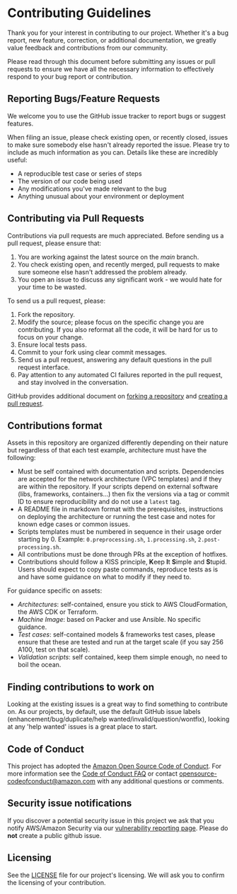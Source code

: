 # Contributing Guidelines

Thank you for your interest in contributing to our project. Whether it's a bug report, new feature, correction, or additional
documentation, we greatly value feedback and contributions from our community.

Please read through this document before submitting any issues or pull requests to ensure we have all the necessary
information to effectively respond to your bug report or contribution.


## Reporting Bugs/Feature Requests

We welcome you to use the GitHub issue tracker to report bugs or suggest features.

When filing an issue, please check existing open, or recently closed, issues to make sure somebody else hasn't already
reported the issue. Please try to include as much information as you can. Details like these are incredibly useful:

* A reproducible test case or series of steps
* The version of our code being used
* Any modifications you've made relevant to the bug
* Anything unusual about your environment or deployment


## Contributing via Pull Requests
Contributions via pull requests are much appreciated. Before sending us a pull request, please ensure that:

1. You are working against the latest source on the *main* branch.
2. You check existing open, and recently merged, pull requests to make sure someone else hasn't addressed the problem already.
3. You open an issue to discuss any significant work - we would hate for your time to be wasted.

To send us a pull request, please:

1. Fork the repository.
2. Modify the source; please focus on the specific change you are contributing. If you also reformat all the code, it will be hard for us to focus on your change.
3. Ensure local tests pass.
4. Commit to your fork using clear commit messages.
5. Send us a pull request, answering any default questions in the pull request interface.
6. Pay attention to any automated CI failures reported in the pull request, and stay involved in the conversation.

GitHub provides additional document on [forking a repository](https://help.github.com/articles/fork-a-repo/) and
[creating a pull request](https://help.github.com/articles/creating-a-pull-request/).


## Contributions format
Assets in this repository are organized differently depending on their nature but regardless of that each test example, architecture must have the following:

- Must be self contained with documentation and scripts. Dependencies are accepted for the network architecture (VPC templates) and if they are within the repository. If your scripts depend on external software (libs, frameworks, containers...) then fix the versions via a tag or commit ID to ensure reproducibility and do not use a `latest` tag.
- A README file in markdown format with the prerequisites, instructions on deploying the architecture or running the test case and notes for known edge cases or common issues.
- Scripts templates must be numbered in sequence in their usage order starting by 0. Example: `0.preprocessing.sh`, `1.processing.sh`, `2.post-processing.sh`.
- All contributions must be done through PRs at the exception of hotfixes.
- Contributions should follow a KISS principle, **K**eep **I**t **S**imple and **S**tupid. Users should expect to copy paste commands, reproduce tests as is and have some guidance on what to modify if they need to.

For guidance specific on assets:

- *Architectures*: self-contained, ensure you stick to AWS CloudFormation, the AWS CDK or Terraform.
- *Machine Image*: based on Packer and use Ansible. No specific guidance.
- *Test cases*: self-contained models & frameworks test cases, please ensure that these are tested and run at the target scale (if you say 256 A100, test on that scale).
- *Validation scripts*: self contained, keep them simple enough, no need to boil the ocean.

## Finding contributions to work on
Looking at the existing issues is a great way to find something to contribute on. As our projects, by default, use the default GitHub issue labels (enhancement/bug/duplicate/help wanted/invalid/question/wontfix), looking at any 'help wanted' issues is a great place to start.


## Code of Conduct
This project has adopted the [Amazon Open Source Code of Conduct](https://aws.github.io/code-of-conduct).
For more information see the [Code of Conduct FAQ](https://aws.github.io/code-of-conduct-faq) or contact
opensource-codeofconduct@amazon.com with any additional questions or comments.


## Security issue notifications
If you discover a potential security issue in this project we ask that you notify AWS/Amazon Security via our [vulnerability reporting page](http://aws.amazon.com/security/vulnerability-reporting/). Please do **not** create a public github issue.


## Licensing

See the [LICENSE](LICENSE) file for our project's licensing. We will ask you to confirm the licensing of your contribution.
